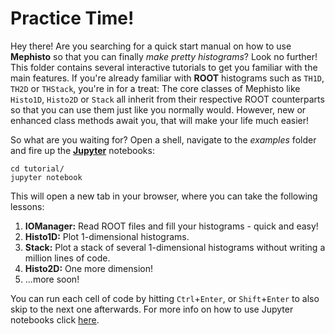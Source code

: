 # Practice Time!

Hey there! Are you searching for a quick start manual on how to use **Mephisto** so that you can finally *make pretty histograms*?
Look no further! This folder contains several interactive tutorials to get you familiar with the main features.
If you're already familiar with **ROOT** histograms such as ```TH1D```, ```TH2D``` or ```THStack```, you're in for a treat:
The core classes of Mephisto like ```Histo1D```, ```Histo2D``` or ```Stack``` all inherit from their respective ROOT counterparts so that you can use them just like you normally would.
However, new or enhanced class methods await you, that will make your life much easier!

So what are you waiting for? Open a shell, navigate to the *examples* folder and fire up the [**Jupyter**](https://jupyter.readthedocs.io/en/latest/install.html) notebooks:

```
cd tutorial/
jupyter notebook
```

This will open a new tab in your browser, where you can take the following lessons:
1. **IOManager:** Read ROOT files and fill your histograms - quick and easy!
2. **Histo1D:** Plot 1-dimensional histograms.
3. **Stack:** Plot a stack of several 1-dimensional histograms without writing a million lines of code.
4. **Histo2D:** One more dimension!
5. ...more soon!

You can run each cell of code by hitting ```Ctrl```+```Enter```, or ```Shift```+```Enter``` to also skip to the next one afterwards. For more info on how to use Jupyter notebooks click [here](https://www.datacamp.com/community/tutorials/tutorial-jupyter-notebook).
